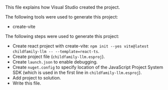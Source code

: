 This file explains how Visual Studio created the project.

The following tools were used to generate this project:
- create-vite

The following steps were used to generate this project:
- Create react project with create-vite: `npm init --yes vite@latest childfamily-llm -- --template=react-ts`.
- Create project file (`childfamily-llm.esproj`).
- Create `launch.json` to enable debugging.
- Create `nuget.config` to specify location of the JavaScript Project System SDK (which is used in the first line in `childfamily-llm.esproj`).
- Add project to solution.
- Write this file.
